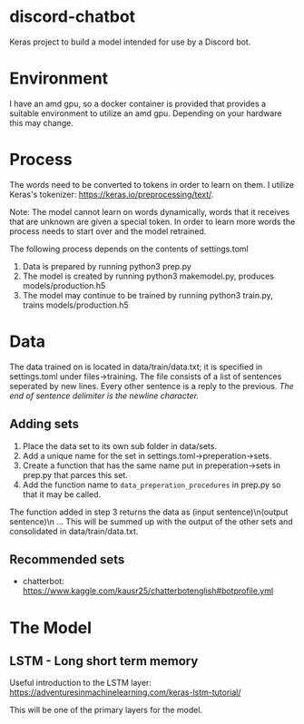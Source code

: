 # discord-chatbot
Keras project to build a model intended for use by a Discord bot.

# Environment
I have an amd gpu, so a docker container is provided that provides a suitable environment to utilize  an amd gpu.
Depending on your hardware this may change.

# Process
The words need to be converted to tokens in order to learn on them.
I utilize Keras's tokenizer: https://keras.io/preprocessing/text/.

Note: The model cannot learn on words dynamically, words that it receives that are
unknown are given a special token. In order to learn more words the process needs to start over and the model
retrained. 

The following process depends on the contents of settings.toml

1. Data is prepared by running python3 prep.py 
2. The model is created by running python3 makemodel.py, produces models/production.h5
3. The model may continue to be trained by running python3 train.py, trains models/production.h5

# Data
The data trained on is located in data/train/data.txt; it is specified in settings.toml under files->training.
The file consists of a list of sentences seperated by new lines. Every other sentence is a reply to the previous.
*The end of sentence delimiter is the newline character.*

## Adding sets
1) Place the data set to its own sub folder in data/sets.
2) Add a unique name for the set in settings.toml->preperation->sets.
3) Create a function that has the same name put in preperation->sets in prep.py that parces this set.
4) Add the function name to ```data_preperation_procedures``` in prep.py so that it may be called.

The function added in step 3 returns the data as (input sentence)\n(output sentence)\n ...
This will be summed up with the output of the other sets and consolidated in data/train/data.txt.

## Recommended sets
* chatterbot: https://www.kaggle.com/kausr25/chatterbotenglish#botprofile.yml

# The Model
## LSTM - Long short term memory
Useful introduction to the LSTM layer: https://adventuresinmachinelearning.com/keras-lstm-tutorial/

This will be one of the primary layers for the model.

